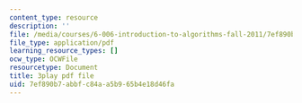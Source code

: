 ```yaml
---
content_type: resource
description: ''
file: /media/courses/6-006-introduction-to-algorithms-fall-2011/7ef890b7abbfc84aa5b965b4e18d46fa_hkAONP0aC9w.pdf
file_type: application/pdf
learning_resource_types: []
ocw_type: OCWFile
resourcetype: Document
title: 3play pdf file
uid: 7ef890b7-abbf-c84a-a5b9-65b4e18d46fa
---
```

